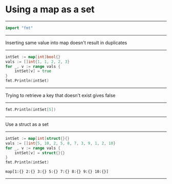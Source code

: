 






# Using a map as a set

---
```go
import "fmt"
```
---
Inserting same value into map doesn't result in duplicates

---
```go
intSet := map[int]bool{}
vals := []int{1, 1, 2, 2, 3}
for _, v := range vals { 
	intSet[v] = true
}
fmt.Println(intSet)
```
---





Trying to retrieve a key that doesn't exist gives false

---
```go
fmt.Println(intSet[5])
```
---
Use a struct as a set

---
```go
intSet := map[int]struct{}{}
vals := []int{5, 10, 2, 5, 8, 7, 3, 9, 1, 2, 10}
for _, v := range vals {
	intSet[v] = struct{}{}
}
fmt.Println(intSet)
```
```output
map[1:{} 2:{} 3:{} 5:{} 7:{} 8:{} 9:{} 10:{}]
```
---

